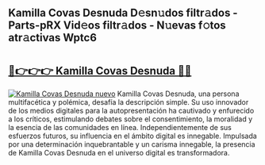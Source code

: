 ## Kamilla Covas Desnuda D𝚎sn𝚞dos filtr𝚊dos - Parts-pRX Vid𝚎os filtr𝚊dos - N𝚞evas f𝚘tos atr𝚊ctivas Wptc6

# <h2><a href="http://mb26ln.tromn.icu/?c=Kamilla+Covas+Desnuda">🔗👉👉👉 Kamilla Covas Desnuda 🔗🔗</a></h2>

[![Kamilla Covas Desnuda nuevo](https://i.imgur.com/pEAQMta.gif)](http://mb26ln.tromn.icu/?c=Kamilla+Covas+Desnuda)
Kamilla Covas Desnuda, una persona multifacética y polémica, desafía la descripción simple. Su uso innovador de los medios digitales para la autopresentación ha cautivado y enfurecido a los críticos, estimulando debates sobre el consentimiento, la moralidad y la esencia de las comunidades en línea. Independientemente de sus esfuerzos futuros, su influencia en el ámbito digital es innegable. Impulsada por una determinación inquebrantable y un carisma innegable, la presencia de Kamilla Covas Desnuda en el universo digital es transformadora.
